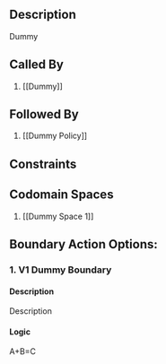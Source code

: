 ## Description

Dummy
## Called By
1. [[Dummy]]

## Followed By
1. [[Dummy Policy]]

## Constraints

## Codomain Spaces
1. [[Dummy Space 1]]

## Boundary Action Options:
### 1. V1 Dummy Boundary
#### Description
Description
#### Logic
A+B=C


